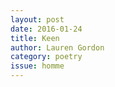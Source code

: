 ```yaml
---
layout: post 
date: 2016-01-24
title: Keen
author: Lauren Gordon
category: poetry
issue: homme
---
```

